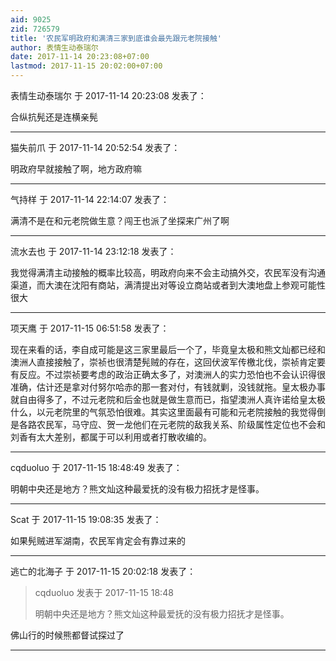 ```yaml
---
aid: 9025
zid: 726579
title: '农民军明政府和满清三家到底谁会最先跟元老院接触'
author: 表情生动泰瑞尔
date: 2017-11-14 20:23:08+07:00
lastmod: 2017-11-15 20:02:00+07:00
---
```


表情生动泰瑞尔 于 2017-11-14 20:23:08 发表了：

合纵抗髡还是连横亲髡

---------

猫失前爪 于 2017-11-14 20:52:54 发表了：

明政府早就接触了啊，地方政府嘛

---------

气持样 于 2017-11-14 22:14:07 发表了：

满清不是在和元老院做生意？闯王也派了坐探来广州了啊

---------

流水去也 于 2017-11-14 23:12:18 发表了：

我觉得满清主动接触的概率比较高，明政府向来不会主动搞外交，农民军没有沟通渠道，而大澳在沈阳有商站，满清提出对等设立商站或者到大澳地盘上参观可能性很大

---------

项天鹰 于 2017-11-15 06:51:58 发表了：

现在来看的话，李自成可能是这三家里最后一个了，毕竟皇太极和熊文灿都已经和澳洲人直接接触了，崇祯也很清楚髡贼的存在，这回伏波军传檄北伐，崇祯肯定要有反应。不过崇祯要考虑的政治正确太多了，对澳洲人的实力恐怕也不会认识得很准确，估计还是拿对付努尔哈赤的那一套对付，有钱就剿，没钱就拖。皇太极办事就自由得多了，不过元老院和后金也就是做生意而已，指望澳洲人真许诺给皇太极什么，以元老院里的气氛恐怕很难。其实这里面最有可能和元老院接触的我觉得倒是各路农民军，马守应、贺一龙他们在元老院的敌我关系、阶级属性定位也不会和刘香有太大差别，都属于可以利用或者打散收编的。

---------

cqduoluo 于 2017-11-15 18:48:49 发表了：

明朝中央还是地方？熊文灿这种最爱抚的没有极力招抚才是怪事。

---------

Scat 于 2017-11-15 19:08:35 发表了：

如果髡贼进军湖南，农民军肯定会有靠过来的

---------

逃亡的北海子 于 2017-11-15 20:02:18 发表了：

> cqduoluo 发表于 2017-11-15 18:48
> 
> 明朝中央还是地方？熊文灿这种最爱抚的没有极力招抚才是怪事。



佛山行的时候熊都督试探过了

---------

